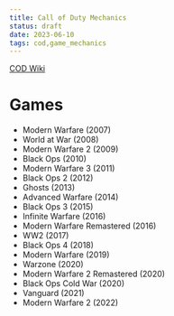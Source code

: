 ```yaml
---
title: Call of Duty Mechanics
status: draft
date: 2023-06-10
tags: cod,game_mechanics
---
```


[COD Wiki](https://callofduty.fandom.com/wiki/Call_of_Duty_Wiki)

# Games
- Modern Warfare              (2007)
- World at War                (2008)
- Modern Warfare 2            (2009)
- Black Ops                   (2010)
- Modern Warfare 3            (2011)
- Black Ops 2                 (2012)
- Ghosts                      (2013)
- Advanced Warfare            (2014)
- Black Ops 3                 (2015)
- Infinite Warfare            (2016)
- Modern Warfare Remastered   (2016)
- WW2                         (2017)
- Black Ops 4                 (2018)
- Modern Warfare              (2019)
- Warzone                     (2020)
- Modern Warfare 2 Remastered (2020)
- Black Ops Cold War          (2020)
- Vanguard                    (2021)
- Modern Warfare 2            (2022)

